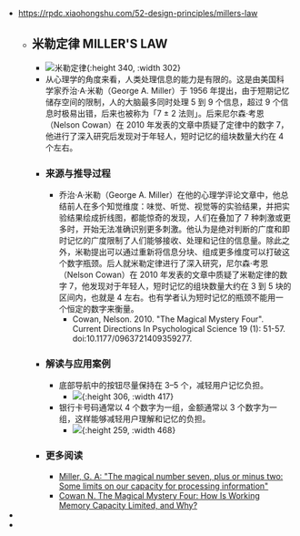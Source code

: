 - https://rpdc.xiaohongshu.com/52-design-principles/millers-law
	- ## **米勒定律 MILLER'S LAW**
		- ![米勒定律](https://picasso-static.xiaohongshu.com/fe-platform/5e6d2f1e120f22ef5bc972b9e24111e93c8dbcd4.gif){:height 340, :width 302}
		- 从心理学的角度来看，人类处理信息的能力是有限的。这是由美国科学家乔治·A·米勒（George A. Miller）于 1956 年提出，由于短期记忆储存空间的限制，人的大脑最多同时处理 5 到 9 个信息，超过 9 个信息时极易出错，后来也被称为「7 ± 2 法则」。后来尼尔森·考恩（Nelson Cowan）在 2010 年发表的文章中质疑了定律中的数字 7，他进行了深入研究后发现对于年轻人，短时记忆的组块数量大约在 4 个左右。
		- ### 来源与推导过程
			- 乔治·A·米勒（George A. Miller）在他的心理学评论文章中，他总结前人在多个知觉维度：味觉、听觉、视觉等的实验结果，并把实验结果绘成折线图，都能惊奇的发现，人们在叠加了 7 种刺激或更多时，开始无法准确识别更多刺激。他认为是绝对判断的广度和即时记忆的广度限制了人们能够接收、处理和记住的信息量。除此之外，米勒提出可以通过重新将信息分块、组成更多维度可以打破这个数字瓶颈。后人就米勒定律进行了深入研究，尼尔森·考恩（Nelson Cowan）在 2010 年发表的文章中质疑了米勒定律的数字 7，他发现对于年轻人，短时记忆的组块数量大约在 3 到 5 块的区间内，也就是 4 左右。也有学者认为短时记忆的瓶颈不能用一个恒定的数字来衡量。
				- Cowan, Nelson. 2010. "The Magical Mystery Four". Current Directions In Psychological Science 19 (1): 51-57. doi:10.1177/0963721409359277.
		- ### 解读与应用案例
			- 底部导航中的按钮尽量保持在 3–5 个，减轻用户记忆负担。
				- ![](https://picasso-static.xiaohongshu.com/fe-platform/6d97b254c1ad3dc10ec4ae84679a9ca2a802a4aa.png){:height 306, :width 417}
			- 银行卡号码通常以 4 个数字为一组，金额通常以 3 个数字为一组，这样能够减轻用户理解和记忆的负担。
				- ![](https://picasso-static.xiaohongshu.com/fe-platform/76b0670cbc2cb8bdf1e793b757003f106eec07bd.png){:height 259, :width 468}
		- ### 更多阅读
			- [Miller, G. A: "The magical number seven, plus or minus two: Some limits on our capacity for processing information"](http://psychclassics.yorku.ca/Miller/)
			- [Cowan N. The Magical Mystery Four: How Is Working Memory Capacity Limited, and Why?](https://journals.sagepub.com/doi/10.1177/0963721409359277)
-
-